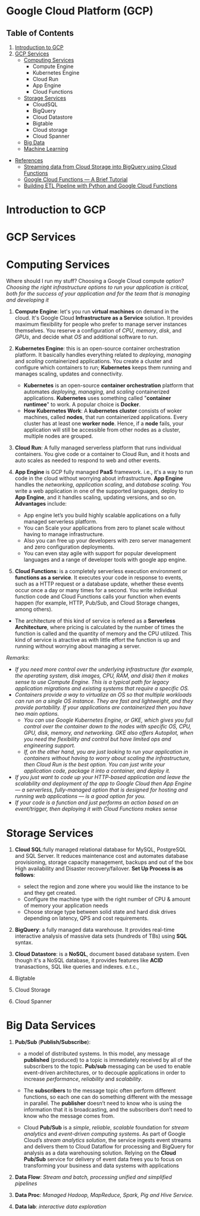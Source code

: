 # Google Cloud Platform (GCP)
## Table of Contents
1. [Introduction to GCP](#Introduction-to-GCP)
2. [GCP Services](#2.GCP-Services)
    - [Computing Services](#Computing-Services)
        - Compute Engine
        - Kubernetes Engine
        - Cloud Run
        - App Engine
        - Cloud Functions
    - [Storage Services](#Storage-Services)
        - CloudSQL
        - BigQuery
        - Cloud Datastore
        - Bigtable
        - Cloud storage
        - Cloud Spanner
    - [Big Data]()
    - [Machine Learning]()

- [References](#References)
    - [Streaming data from Cloud Storage into BigQuery using Cloud Functions](https://cloud.google.com/architecture/streaming-data-from-cloud-storage-into-bigquery-using-cloud-functions)
    - [Google Cloud Functions — A Brief Tutorial](https://medium.com/geekculture/google-cloud-functions-a-brief-tutorial-de07d8945b01)
    - [Building ETL Pipeline with Python and Google Cloud Functions](https://towardsdatascience.com/part-2-building-a-simple-etl-pipeline-with-python-and-google-cloud-functions-mysql-to-bigquery-4e1987f9f89b)

# Introduction to GCP
# GCP Services
# Computing Services
Where should I run my stuff? Choosing a Google Cloud compute option? _Choosing the right infrastructure options to run your application is critical, both for the success of your application and for the team that is managing and developing it_
1. __Compute Engine__: let's you run __virtual machines__ on demand in the cloud. It's Google Cloud __Infrastructure as a Service__ solution. It provides maximum flexibility for people who prefer to manage server instances themselves. You reserve a configuration of _CPU_, _memory_, _disk_, and _GPUs_, and decide what _OS_ and additional software to run.

2. __Kubernetes Engine__:  this is an open-source container orchestration platform. It basically handles everything related to _deploying_, _managing_ and _scaling_ containerized applications. You create a cluster and configure which containers to run; __Kubernetes__ keeps them running and manages scaling, updates and connectivity.

    * __Kubernetes__ is an open-source __container orchestration__ platform that automates _deploying_, _managing_, and _scaling_ containerized applications. __Kubernetes__ uses something called "__container runtimee__" to work. A popular choice is __Docker__.
    * __How Kubernetes Work__: A __kubernetes cluster__ consists of woker machines, called __nodes__, that run containerized applications. Every cluster has at least one __worker node__. Hence, if a __node__ fails, your application will still be accessible from other nodes as a cluster, multiple nodes are grouped. 

3. __Cloud Run__: A fully managed serverless platform that runs individual containers. You give code or a container to Cloud Run, and it hosts and auto scales as needed to respond to web and other events.

4. __App Engine__ is GCP fully managed __PaaS__ framework. i.e., it's a way to run code in the cloud without worrying about infrastructure. __App Engine__ handles the _networking_, _application scaling_, and _database scaling_. You write a web application in one of the supported languages, deploy to __App Engine__, and it handles scaling, updating versions, and so on. __Advantages__ include:
    * App engine let’s you build highly scalable applications on a fully managed serverless platform.
    * You can Scale your applications from zero to planet scale without having to manage infrastructure.
    * Also you can free up your developers with zero server management and zero configuration deployments.
    * You can even stay agile with support for popular development languages and a range of developer tools with google app engine.

5. __Cloud Functions__: is a completely serverless execution environment or __functions as a service__. It executes your code in response to events, such as a HTTP request or a database update, whether these events occur once a day or many times for a second. You write individual function code and Cloud Functions calls your function when events happen (for example, HTTP, Pub/Sub, and Cloud Storage changes, among others). 

* The architecture of this kind of service is refered as a __Serverless Architecture__, where pricing is calculated by the number of times the function is called and the quantity of memory and the CPU utilized. This kind of service is atractive as with little effort the function is up and running without worrying about managing a server. 

_Remarks_:
* _If you need more control over the underlying infrastructure (for example, the operating system, disk images, CPU, RAM, and disk) then it makes sense to use Compute Engine. This is a typical path for legacy application migrations and existing systems that require a specific OS._
* _Containers provide a way to virtualize an OS so that multiple workloads can run on a single OS instance. They are fast and lightweight, and they provide portability. If your applications are containerized then you have two  main options._
    - _You can use Google Kubernetes Engine, or GKE, which gives you full control over the container down to the nodes with specific OS, CPU, GPU, disk, memory, and networking. GKE also offers Autopilot, when you need the flexibility and control but have limited ops and engineering support._
    - _If, on the other hand, you are just looking to run your application in containers without having to worry about scaling the infrastructure, then Cloud Run is the best option. You can just write your application code, package it into a container, and deploy it._
* _If you just want to code up your HTTP-based application and leave the scalability and deployment of the app to Google Cloud then App Engine — a serverless, fully-managed option that is designed for hosting and running web applications — is a good option for you._
* _If your code is a function and just performs an action based on an event/trigger, then deploying it with Cloud Functions makes sense_

# Storage Services
1. __Cloud SQL__:fully managed relational database for MySQL, PostgreSQL and SQL Server. It reduces maintenance cost and automates database provisioning, storage capacity management, backups and out of the box High availability and Disaster recovery/failover. __Set Up Process is as follows__:
    * select the region and zone where you would like the instance to be and they get created.
    * Configure the machine type with the right number of CPU & amount of memory your application needs
    * Choose storage type between solid state and hard disk drives depending on latency, QPS and cost requirements.
2. __BigQuery__: a fully managed data warehouse. It provides real-time interactive analysis of massive data sets (hundreds of TBs) using __SQL__ syntax.

3. __Cloud Datastore__: is a __NoSQL__, document based database system. Even though it's a NoSQL database, it provides  features like __ACID__ tranasactions, SQL like queries and indexes. e.t.c.,

4. Bigtable
5. Cloud Storage
6. Cloud Spanner
# Big Data Services
1. __Pub/Sub__ (__Publish/Subscribe__): 
    * a model of distributed systems. In this model, any message __published__ (produced) to a topic is immediately received by all of the subscribers to the topic. __Pub/sub__ messaging can be used to enable event-driven architectures, or to decouple applications in order to increase _performance_, _reliability_ and _scalability_.

    * The __subscribers__ to the message topic often perform different functions, so each one can do something different with the message in parallel. The __publisher__ doesn’t need to know who is using the information that it is broadcasting, and the subscribers don’t need to know who the message comes from.

    * Cloud __Pub/Sub__ is a _simple_, _reliable_, _scalable_ foundation for _stream analytics_ and _event-driven computing systems_. As part of Google Cloud’s _stream analytics solution_, the service ingests event streams and delivers them to Cloud Dataflow for processing and BigQuery for analysis as a data warehousing solution. Relying on the __Cloud Pub/Sub__ service for delivery of event data frees you to focus on transforming your business and data systems with applications

2. __Data Flow__: _Stream and batch, processing unified and simplified pipelines_
3. __Data Proc__: _Managed Hadoop, MapReduce, Spark, Pig and Hive Service._
4. __Data lab__: _interactive data exploration_
